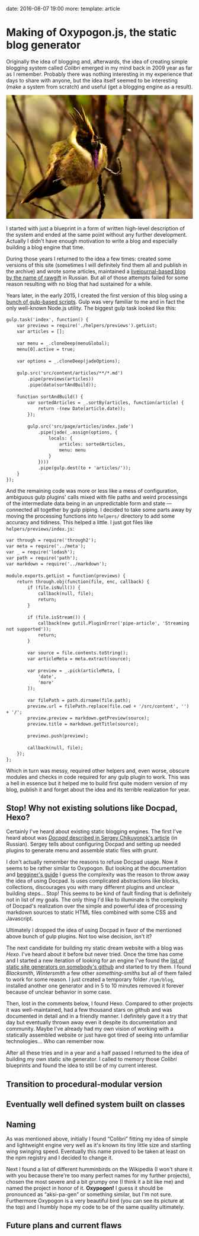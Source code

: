 date: 2016-08-07 19:00
more:
template: article

# Making of Oxypogon.js, the static blog generator

Originally the idea of blogging and, afterwards, the idea of creating simple blogging system called _Colibri_ emerged in my mind back in 2009 year as far as I remember. Probably there was nothing interesting in my experience that days to share with anyone, but the idea itself seemed to be interesting (make a system from scratch) and useful (get a blogging engine as a result).

![Oxypogon](oxypogon-the-bird.jpg)

I started with just a blueprint in a form of written high-level description of the system and ended at the same point without any further development. Actually I didn't have enough motivation to write a blog and especially building a blog engine that time.

During those years I returned to the idea a few times: created some versions of this site (sometimes I will definitely find them all and publish in the archive) and wrote some articles, maintained a [livejournal-based blog by the name of rawgift](http://rawgift.livejournal.com/) in Russian. But all of those attempts failed for some reason resulting with no blog that had sustained for a while.

Years later, in the early 2015, I created the first version of this blog using a [bunch of gulp-based scripts](https://github.com/oleggromov/oleggromov.com/tree/613fb2c6cb626f8bed88c5831bbf341f87317e65). Gulp was very familiar to me and in fact the only well-known Node.js utility. The biggest gulp task looked like this:

```
gulp.task('index', function() {
	var previews = require('./helpers/previews').getList;
	var articles = [];

	var menu = _.cloneDeep(menuGlobal);
	menu[0].active = true;

	var options = _.cloneDeep(jadeOptions);

	gulp.src('src/content/articles/**/*.md')
		.pipe(previews(articles))
		.pipe(data(sortAndBuild));

	function sortAndBuild() {
		var sortedArticles = _.sortBy(articles, function(article) {
			return -(new Date(article.date));
		});

		gulp.src('src/page/articles/index.jade')
			.pipe(jade(_.assign(options, {
				locals: {
					articles: sortedArticles,
					menu: menu
				}
			})))
			.pipe(gulp.dest(to + 'articles/'));
	}
});
```

And the remaining code was more or less like a mess of configuration, ambiguous gulp plugins' calls mixed with file paths and weird processings of the intermediate data being in an unpredictable form and state — connected all together by gulp piping. I decided to take some parts away by moving the processing functions into `helpers/` directory to add some accuracy and tidiness. This helped a little. I just got files like `helpers/previews/index.js`:

```
var through = require('through2');
var meta = require('../meta');
var _ = require('lodash');
var path = require('path');
var markdown = require('../markdown');

module.exports.getList = function(previews) {
	return through.obj(function(file, enc, callback) {
		if (file.isNull()) {
			callback(null, file);
			return;
		}

		if (file.isStream()) {
			callback(new gutil.PluginError('pipe-article', 'Streaming not supported'));
			return;
		}

		var source = file.contents.toString();
		var articleMeta = meta.extract(source);

		var preview = _.pick(articleMeta, [
			'date',
			'more'
		]);

		var filePath = path.dirname(file.path);
		preview.url = filePath.replace(file.cwd + '/src/content', '') + '/';
		preview.preview = markdown.getPreview(source);
		preview.title = markdown.getTitle(source);

		previews.push(preview);

		callback(null, file);
	});
};
```

Which in turn was messy, required other helpers and, even worse, obscure modules and checks in code required for any gulp plugin to work. This was a hell in essence but it helped me to build first quite modern version of my blog, publish it and forget about the idea and its terrible realization for year.

## Stop! Why not existing solutions like Docpad, Hexo?

Certainly I've heard about existing static blogging engines. The first I've heard about was [_Docpad_ described in Sergey Chikuyonok's article](http://chikuyonok.ru/2013/02/docpad/) (in Russian). Sergey tells about configuring Docpad and setting up needed plugins to generate menu and assemble static files with _grunt_.

I don't actually remember the reasons to refuse Docpad usage. Now it seems to be rather similar to Oxypogon. But looking at the documentation and [begginer's guide](http://docpad.org/docs/begin) I guess the complexity was the reason to throw away the idea of using Docpad. Is uses complicated abstractions like blocks, collections, discourages you with many different plugins and unclear building steps... Stop! This seems to be kind of fault finding that is definitely not in list of my goals. The only thing I'd like to illuminate is the complexity of Docpad's realization over the simple and powerful idea of processing markdown sources to static HTML files combined with some CSS and Javascript.

Ultimately I dropped the idea of using Docpad in favor of the mentioned above bunch of gulp plugins. Not too wise decision, isn't it?

The next candidate for building my static dream website with a blog was _Hexo_. I've heard about it before but never tried. Once the time has come and I started a new iteration of looking for an engine I've found the [list of static site generators on somebody's github](https://gist.github.com/davatron5000/2254924) and started to try them. I found _Blacksmith_, _Wintersmith_ a few other _something-smiths_ but all of them failed to work for some reason. I just created a temporary folder `/tpm/blog`, installed another one generator and in 5 to 10 minutes removed it forever because of unclear behavior in some case.

Then, lost in the comments below, I found Hexo. Compared to other projects it was well-maintained, had a few thousand stars on github and was documented in detail and in a friendly manner. I definitely gave it a try that day but eventually thrown away even it despite its documentation and community. Maybe I've already had my own vision of working with a statically assembled website or just have got tired of seeing into unfamiliar technologies... Who can remember now.

After all these tries and in a year and a half passed I returned to the idea of building my own static site generator. I called to memory those _Colibri_ blueprints and found the idea to still be of my current interest.

## Transition to procedural-modular version

## Eventually well defined system built on classes

## Naming

As was mentioned above, initially I found “Colibri” fitting my idea of simple and lightweight engine very well as it's known its tiny little size and startling wing swinging speed. Eventually this name proved to be taken at least on the npm registry and I decided to change it.

Next I found a list of different humminbirds on the Wikipedia (I won't share it with you because there're too many perfect names for my further projects), chosen the most severe and a bit grumpy one (I think it a bit like me) and named the project in honor of it. **Oxypogon!** I guess it should be pronounced as “aksi-pa-gen” or something similar, but I'm not sure. Furthermore Oxypogon is a very beautiful bird (you can see its picture at the top) and I humbly hope my code to be of the same quaility ultimately.


## Future plans and current flaws